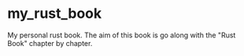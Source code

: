 # my_rust_book
My personal rust book.
The aim of this book is go along with the "Rust Book" chapter by chapter.
